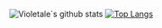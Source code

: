 ![Violetale`s github stats](https://github-readme-stats.vercel.app/api?username=Violetale&show_icons=true&theme=radical)
[![Top Langs](https://github-readme-stats.vercel.app/api/top-langs/?username=Violetale&theme=tokyonight&layout=compact&langs_count=10&hide=html)](https://github.com/anuraghazra/github-readme-stats)
